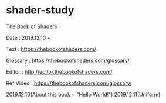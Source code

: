 # shader-study
The Book of Shaders


Date : 2019.12.10 ~

Text : https://thebookofshaders.com/

Glossary : https://thebookofshaders.com/glossary/

Editor : http://editor.thebookofshaders.com/

Ref Video : https://thebookofshaders.com/glossary/


2019.12.10(About this book ~ "Hello World!")
2019.12.11(Uniform)